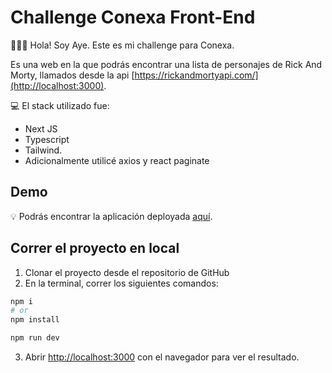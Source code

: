 
# Challenge Conexa Front-End

🙋🏼‍♀️ Hola! Soy Aye. Este es mi challenge para Conexa.

Es una web en la que podrás encontrar una lista de personajes de Rick And Morty, llamados desde la api [https://rickandmortyapi.com/](http://localhost:3000).

💻 El stack utilizado fue: 
- Next JS
- Typescript 
- Tailwind.
- Adicionalmente utilicé axios y react paginate

## Demo

💡 Podrás encontrar la aplicación deployada [aquí](https://conexa-challenge-ayelen-martinez.vercel.app/).

## Correr el proyecto en local

1. Clonar el proyecto desde el repositorio de GitHub
2. En la terminal, correr los siguientes comandos:

```bash
npm i
# or
npm install

npm run dev
```

3. Abrir [http://localhost:3000](http://localhost:3000) con el navegador para ver el resultado.


